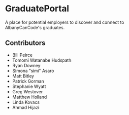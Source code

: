 # GraduatePortal

A place for potential employers to discover and connect to AlbanyCanCode's graduates.

## Contributors

- Bill Peirce
- Tomomi Watanabe Hudspath
- Ryan Downey
- Simona "simi" Asaro
- Matt Bitley
- Patrick Gorman
- Stephanie Wyatt
- Greg Westover
- Matthew Holland
- Linda Kovacs
- Ahmad Hijazi

